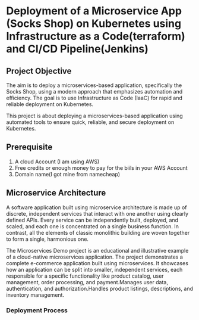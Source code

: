# Deployment of a Microservice App (Socks Shop) on Kubernetes using Infrastructure as a Code(terraform) and CI/CD Pipeline(Jenkins)

## Project Objective
The aim is to deploy a microservices-based application, specifically the Socks Shop, using a modern approach that emphasizes automation and efficiency. The goal is to use Infrastructure as Code (IaaC) for rapid and reliable deployment on Kubernetes.

This project is about deploying a microservices-based application using automated tools to ensure quick, reliable, and secure deployment on Kubernetes.

## Prerequisite
1. A cloud Account (I am using AWS)
2. Free credits or enough money to pay for the biils in your AWS Account
3. Domain name(I got mine from namecheap)


## Microservice Architecture

A software application built using microservice architecture is made up of discrete, independent services that interact with one another using clearly defined APIs. Every service can be independently built, deployed, and scaled, and each one is concentrated on a single business function. In contrast, all the elements of classic monolithic building are woven together to form a single, harmonious one.

The Microservices Demo project is an educational and illustrative example of a cloud-native microservices application. 
The project demonstrates a complete e-commerce application built using microservices. It showcases how an application can be split into smaller, independent services, each responsible for a specific functionality like product catalog, user management, order processing, and payment.Manages user data, authentication, and authorization.Handles product listings, descriptions, and inventory management.

### Deployment Process